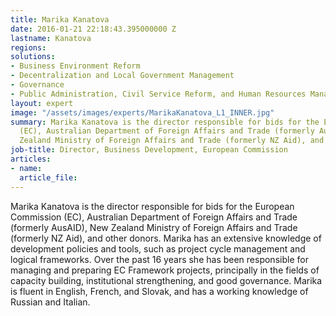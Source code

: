 ```yaml
---
title: Marika Kanatova
date: 2016-01-21 22:18:43.395000000 Z
lastname: Kanatova
regions: 
solutions:
- Business Environment Reform
- Decentralization and Local Government Management
- Governance
- Public Administration, Civil Service Reform, and Human Resources Management
layout: expert
image: "/assets/images/experts/MarikaKanatova_L1_INNER.jpg"
summary: Marika Kanatova is the director responsible for bids for the European Commission
  (EC), Australian Department of Foreign Affairs and Trade (formerly AusAID), New
  Zealand Ministry of Foreign Affairs and Trade (formerly NZ Aid), and other donors.
job-title: Director, Business Development, European Commission
articles:
- name: 
  article_file: 
---
```


Marika Kanatova is the director responsible for bids for the European Commission (EC), Australian Department of Foreign Affairs and Trade (formerly AusAID), New Zealand Ministry of Foreign Affairs and Trade (formerly NZ Aid), and other donors. Marika has an extensive knowledge of development policies and tools, such as project cycle management and logical frameworks. Over the past 16 years she has been responsible for managing and preparing EC Framework projects, principally in the fields of capacity building, institutional strengthening, and good governance. Marika is fluent in English, French, and Slovak, and has a working knowledge of Russian and Italian.
